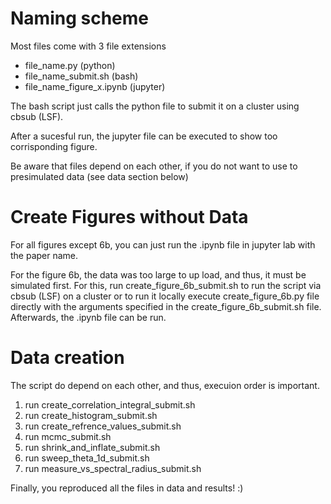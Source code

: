 # Naming scheme
Most files come with 3 file extensions
* file_name.py (python)
* file_name_submit.sh (bash)
* file_name_figure_x.ipynb (jupyter)

The bash script just calls the python file to submit it on a cluster using cbsub (LSF).

After a sucesful run, the jupyter file can be executed to show too corrisponding figure.

Be aware that files depend on each other, if you do not want to use to presimulated data (see data section below)

# Create Figures without Data

For all figures except 6b, you can just run the .ipynb file in jupyter lab with the paper name.

For the figure 6b, the data was too large to up load, and thus, it must be simulated first. For this, run create_figure_6b_submit.sh to run the script via cbsub (LSF) on a cluster or to run it locally execute create_figure_6b.py file directly with the arguments specified in the create_figure_6b_submit.sh file. Afterwards, the .ipynb file can be run.

# Data creation

The script do depend on each other, and thus, execuion order is important.

1. run create_correlation_integral_submit.sh
2. run create_histogram_submit.sh
3. run create_refrence_values_submit.sh
4. run mcmc_submit.sh
5. run shrink_and_inflate_submit.sh
6. run sweep_theta_1d_submit.sh
7. run measure_vs_spectral_radius_submit.sh

Finally, you reproduced all the files in data and results! :)